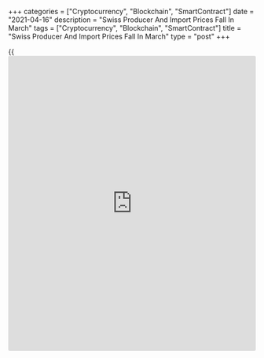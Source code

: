 +++
categories = ["Cryptocurrency", "Blockchain", "SmartContract"]
date = "2021-04-16"
description = "Swiss Producer And Import Prices Fall In March"
tags = ["Cryptocurrency", "Blockchain", "SmartContract"]
title = "Swiss Producer And Import Prices Fall In March"
type = "post"
+++

{{<iframe id="large-banner" src="https://www.bounty.group/#slide=7.0" width="100%" height="600" scrolling="no" style="border: 0px solid rgb(216, 221, 230); border-radius: 3px;">}}

Switzerland's producer and import prices declined in March, data from
the Federal Statistical Office showed on Friday.

Producer and import prices fell 0.2 percent year-on-year in March.

The producer price index declined 0.4 percent annually in March and
import prices increased 0.1 percent.

On a monthly basis, producer and import prices increased 0.6 percent in
March.

Prices for petroleum products, basic metals and semi-finished metal
products as well as petroleum and natural gas were higher in March, the
agency said.

Domestic sale prices grew 0.6 percent yearly in March and rose 0.4
percent from a month ago.

For comments and feedback [contact](https://www.playgroundfx.com/contact/): editorial@rtt[news](https://www.letsplayfx.com/blog/forex-news-website/).com

[Economic News][1]

 **What parts of the world are seeing the best (and worst) economic
performances lately? Click[here][2] to check out our [Econ Scorecard][2]
and find out! See up-to-the-moment [ranking](https://www.playgroundfx.com/blog/crypto-exchange-ranking/)s for the best and worst
performers in [GDP][3], [unemployment rate][4], [inflation][2] and much
more.**

   1. www.rtt[news](https://www.letsplayfx.com/blog/forex-news-website/).com/Content/EconomicNews.aspx
   2. www.rtt[news](https://www.letsplayfx.com/blog/forex-news-website/).com/economic-scorecard/world-rank/CPI/highest-performance.aspx
   3. www.rtt[news](https://www.letsplayfx.com/blog/forex-news-website/).com/economic-scorecard/world-rank/GDP/highest-performance.aspx
   4. www.rtt[news](https://www.letsplayfx.com/blog/forex-news-website/).com/economic-scorecard/world-rank/unemployment-rate/lowest-performance.aspx